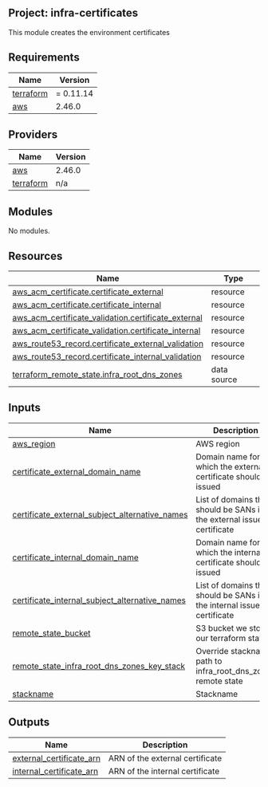 ## Project: infra-certificates

This module creates the environment certificates

## Requirements

| Name | Version |
|------|---------|
| <a name="requirement_terraform"></a> [terraform](#requirement\_terraform) | = 0.11.14 |
| <a name="requirement_aws"></a> [aws](#requirement\_aws) | 2.46.0 |

## Providers

| Name | Version |
|------|---------|
| <a name="provider_aws"></a> [aws](#provider\_aws) | 2.46.0 |
| <a name="provider_terraform"></a> [terraform](#provider\_terraform) | n/a |

## Modules

No modules.

## Resources

| Name | Type |
|------|------|
| [aws_acm_certificate.certificate_external](https://registry.terraform.io/providers/hashicorp/aws/2.46.0/docs/resources/acm_certificate) | resource |
| [aws_acm_certificate.certificate_internal](https://registry.terraform.io/providers/hashicorp/aws/2.46.0/docs/resources/acm_certificate) | resource |
| [aws_acm_certificate_validation.certificate_external](https://registry.terraform.io/providers/hashicorp/aws/2.46.0/docs/resources/acm_certificate_validation) | resource |
| [aws_acm_certificate_validation.certificate_internal](https://registry.terraform.io/providers/hashicorp/aws/2.46.0/docs/resources/acm_certificate_validation) | resource |
| [aws_route53_record.certificate_external_validation](https://registry.terraform.io/providers/hashicorp/aws/2.46.0/docs/resources/route53_record) | resource |
| [aws_route53_record.certificate_internal_validation](https://registry.terraform.io/providers/hashicorp/aws/2.46.0/docs/resources/route53_record) | resource |
| [terraform_remote_state.infra_root_dns_zones](https://registry.terraform.io/providers/hashicorp/terraform/latest/docs/data-sources/remote_state) | data source |

## Inputs

| Name | Description | Type | Default | Required |
|------|-------------|------|---------|:--------:|
| <a name="input_aws_region"></a> [aws\_region](#input\_aws\_region) | AWS region | `string` | n/a | yes |
| <a name="input_certificate_external_domain_name"></a> [certificate\_external\_domain\_name](#input\_certificate\_external\_domain\_name) | Domain name for which the external certificate should be issued | `string` | n/a | yes |
| <a name="input_certificate_external_subject_alternative_names"></a> [certificate\_external\_subject\_alternative\_names](#input\_certificate\_external\_subject\_alternative\_names) | List of domains that should be SANs in the external issued certificate | `list` | `[]` | no |
| <a name="input_certificate_internal_domain_name"></a> [certificate\_internal\_domain\_name](#input\_certificate\_internal\_domain\_name) | Domain name for which the internal certificate should be issued | `string` | n/a | yes |
| <a name="input_certificate_internal_subject_alternative_names"></a> [certificate\_internal\_subject\_alternative\_names](#input\_certificate\_internal\_subject\_alternative\_names) | List of domains that should be SANs in the internal issued certificate | `list` | `[]` | no |
| <a name="input_remote_state_bucket"></a> [remote\_state\_bucket](#input\_remote\_state\_bucket) | S3 bucket we store our terraform state in | `string` | n/a | yes |
| <a name="input_remote_state_infra_root_dns_zones_key_stack"></a> [remote\_state\_infra\_root\_dns\_zones\_key\_stack](#input\_remote\_state\_infra\_root\_dns\_zones\_key\_stack) | Override stackname path to infra\_root\_dns\_zones remote state | `string` | `""` | no |
| <a name="input_stackname"></a> [stackname](#input\_stackname) | Stackname | `string` | n/a | yes |

## Outputs

| Name | Description |
|------|-------------|
| <a name="output_external_certificate_arn"></a> [external\_certificate\_arn](#output\_external\_certificate\_arn) | ARN of the external certificate |
| <a name="output_internal_certificate_arn"></a> [internal\_certificate\_arn](#output\_internal\_certificate\_arn) | ARN of the internal certificate |
